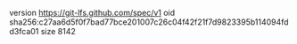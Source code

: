 version https://git-lfs.github.com/spec/v1
oid sha256:c27aa6d5f0f7bad77bce201007c26c04f42f21f7d9823395b114094fdd3fca01
size 8142
